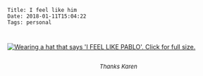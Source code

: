     Title: I feel like him
    Date: 2018-01-11T15:04:22
    Tags: personal

<div class="caption-img-block" style="margin: 25px auto">
  <a href="/img/2018/1/i_feel_like_pablo.jpg" target="blank">
  <img src="/img/2018/1/i_feel_like_pablo_THUMB.jpg" alt="Wearing a hat that says 'I FEEL LIKE PABLO'. Click for full size." style="margin: 15px auto;" /></a>
<p style="font-style: italic; text-align: center; font-size: small">Thanks Karen</p>
</div>
